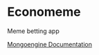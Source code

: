 # Economeme

Meme betting app

[Mongoengine Documentation](http://docs.mongoengine.org/guide/defining-documents.html#document-inheritance)
